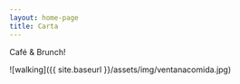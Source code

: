 ```yaml
---
layout: home-page
title: Carta
---
```

Café & Brunch!

![walking]({{ site.baseurl }}/assets/img/ventanacomida.jpg)

